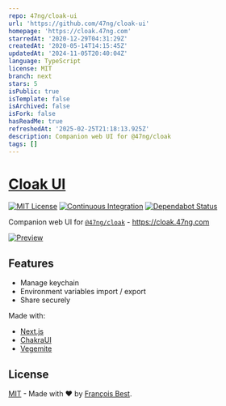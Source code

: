 ```yaml
---
repo: 47ng/cloak-ui
url: 'https://github.com/47ng/cloak-ui'
homepage: 'https://cloak.47ng.com'
starredAt: '2020-12-29T04:31:29Z'
createdAt: '2020-05-14T14:15:45Z'
updatedAt: '2024-11-05T20:40:04Z'
language: TypeScript
license: MIT
branch: next
stars: 5
isPublic: true
isTemplate: false
isArchived: false
isFork: false
hasReadMe: true
refreshedAt: '2025-02-25T21:18:13.925Z'
description: Companion web UI for @47ng/cloak
tags: []
---
```


# [Cloak UI](https://cloak.47ng.com)

[![MIT License](https://img.shields.io/github/license/47ng/cloak-ui.svg?color=blue)](https://github.com/47ng/cloak-ui/blob/next/LICENSE)
[![Continuous Integration](https://github.com/47ng/cloak-ui/workflows/Continuous%20Integration/badge.svg?branch=next)](https://github.com/47ng/cloak-ui/actions)
[![Dependabot Status](https://api.dependabot.com/badges/status?host=github&repo=47ng/cloak-ui)](https://dependabot.com)

Companion web UI for [`@47ng/cloak`](https://github.com/47ng/cloak) - https://cloak.47ng.com

[![Preview](./preview.png)](https://cloak.47ng.com)

## Features

- Manage keychain
- Environment variables import / export
- Share securely

Made with:

- [Next.js](https://nextjs.org)
- [ChakraUI](https://chakra-ui.com)
- [Vegemite](https://github.com/lukeed/vegemite)

## License

[MIT](https://github.com/47ng/cloak-ui/blob/next/LICENSE) - Made with ❤️ by [François Best](https://francoisbest.com).
